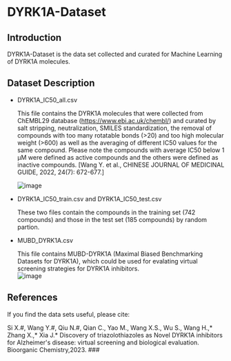 # DYRK1A-Dataset

Introduction
-----------------------------------
DYRK1A-Dataset is the data set collected and curated for Machine Learning of DYRK1A molecules. 

Dataset Description
-----------------------------------
* DYRK1A_IC50_all.csv

   This file contains the DYRK1A molecules that were collected from ChEMBL29 database (https://www.ebi.ac.uk/chembl/) and curated by salt stripping, neutralization, SMILES standardization, the removal of compounds with too many rotatable bonds (>20) and too high molecular weight (>600) as well as the averaging of different IC50 values for the same compound. Please note the compounds with average IC50 below 1 μM were defined as active compounds and the others were defined as inactive compounds. [Wang Y. et al., CHINESE JOURNAL OF MEDICINAL GUIDE, 2022, 24(7): 672-677.]
   
   ![image](https://user-images.githubusercontent.com/50791273/232232990-094df7df-d6a2-4047-aac7-57a5b96c3e8d.png)


  
* DYRK1A_IC50_train.csv and DYRK1A_IC50_test.csv

   These two files contain the compounds in the training set (742 compounds) and those in the test set (185 compounds) by random partion.  

* MUBD_DYRK1A.csv  
   
   This file contains MUBD-DYRK1A (Maximal Biased Benchmarking Datasets for DYRK1A), which could be used for evalating virtual screening strategies for DYRK1A inhibitors.  
   ![image](https://user-images.githubusercontent.com/50791273/232288008-aacc6f3c-6a67-449a-81b6-474b732896ba.png)

 
References
-----------------------------------
If you find the data sets useful, please cite: 

Si X.#, Wang Y.#, Qiu N.#, Qian C., Yao M., Wang X.S., Wu S., Wang H.,* Zhang X.,* Xia J.* Discovery of triazolothiazoles as Novel DYRK1A inhibitors for Alzheimer's disease: virtual screening and biological evaluation. Bioorganic Chemistry,2023. ###
